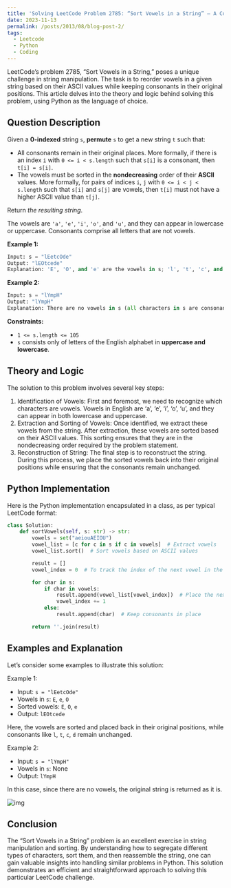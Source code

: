 ```yaml
---
title: 'Solving LeetCode Problem 2785: “Sort Vowels in a String” — A Comprehensive Guide'
date: 2023-11-13
permalink: /posts/2013/08/blog-post-2/
tags:
  - Leetcode
  - Python
  - Coding
---
```


LeetCode’s problem 2785, “Sort Vowels in a String,” poses a unique challenge in string manipulation. The task is to reorder vowels in a given string based on their ASCII values while keeping consonants in their original positions. This article delves into the theory and logic behind solving this problem, using Python as the language of choice.

## Question Description

Given a **0-indexed** string `s`, **permute** `s` to get a new string `t` such that:

- All consonants remain in their original places. More formally, if there is an index `i` with `0 <= i < s.length` such that `s[i]` is a consonant, then `t[i] = s[i]`.
- The vowels must be sorted in the **nondecreasing** order of their **ASCII** values. More formally, for pairs of indices `i`, `j` with `0 <= i < j < s.length` such that `s[i]` and `s[j]` are vowels, then `t[i]` must not have a higher ASCII value than `t[j]`.

Return *the resulting string*.

The vowels are `'a'`, `'e'`, `'i'`, `'o'`, and `'u'`, and they can appear in lowercase or uppercase. Consonants comprise all letters that are not vowels.

**Example 1:**

```python
Input: s = "lEetcOde"
Output: "lEOtcede"
Explanation: 'E', 'O', and 'e' are the vowels in s; 'l', 't', 'c', and 'd' are all consonants. The vowels are sorted according to their ASCII values, and the consonants remain in the same places.
```

**Example 2:**

```py
Input: s = "lYmpH"
Output: "lYmpH"
Explanation: There are no vowels in s (all characters in s are consonants), so we return "lYmpH".
```

**Constraints:**

- `1 <= s.length <= 105`
- `s` consists only of letters of the English alphabet in **uppercase and lowercase**.

## Theory and Logic

The solution to this problem involves several key steps:

1. Identification of Vowels: First and foremost, we need to recognize which characters are vowels. Vowels in English are ‘a’, ‘e’, ‘i’, ‘o’, ‘u’, and they can appear in both lowercase and uppercase.
2. Extraction and Sorting of Vowels: Once identified, we extract these vowels from the string. After extraction, these vowels are sorted based on their ASCII values. This sorting ensures that they are in the nondecreasing order required by the problem statement.
3. Reconstruction of String: The final step is to reconstruct the string. During this process, we place the sorted vowels back into their original positions while ensuring that the consonants remain unchanged.

## Python Implementation

Here is the Python implementation encapsulated in a class, as per typical LeetCode format:

```py
class Solution:
    def sortVowels(self, s: str) -> str:
        vowels = set("aeiouAEIOU")
        vowel_list = [c for c in s if c in vowels]  # Extract vowels
        vowel_list.sort()  # Sort vowels based on ASCII values

        result = []
        vowel_index = 0  # To track the index of the next vowel in the sorted list

        for char in s:
            if char in vowels:
                result.append(vowel_list[vowel_index])  # Place the next sorted vowel
                vowel_index += 1
            else:
                result.append(char)  # Keep consonants in place

        return ''.join(result)
```

## Examples and Explanation

Let’s consider some examples to illustrate this solution:

Example 1:

- Input: `s = "lEetcOde"`
- Vowels in `s`: `E`, `e`, `O`
- Sorted vowels: `E`, `O`, `e`
- Output: `lEOtcede`

Here, the vowels are sorted and placed back in their original positions, while consonants like `l`, `t`, `c`, `d` remain unchanged.

Example 2:

- Input: `s = "lYmpH"`
- Vowels in `s`: None
- Output: `lYmpH`

In this case, since there are no vowels, the original string is returned as it is.

![img](https://miro.medium.com/v2/resize:fit:700/1*HKgpjbqT4nztaEdfftcy9w.png)

## Conclusion

The “Sort Vowels in a String” problem is an excellent exercise in string manipulation and sorting. By understanding how to segregate different types of characters, sort them, and then reassemble the string, one can gain valuable insights into handling similar problems in Python. This solution demonstrates an efficient and straightforward approach to solving this particular LeetCode challenge.